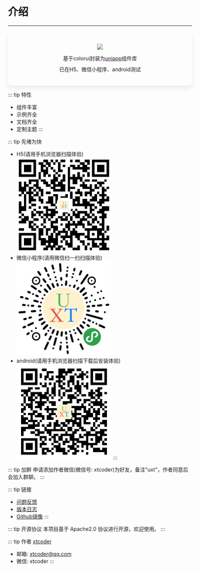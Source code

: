 
# 介绍

---

<div class="logo">
	<div><img src="/assets/img/logo.png" /></div>
	<div>基于colorui封装为<a href="https://uniapp.dcloud.io/">uniapp</a>组件库</div>
	<div>已在H5、微信小程序、android测试</div>
</div>

<style scoped>
.logo {
	padding: 30px;
	display: flex;
	flex-direction: column;
	justify-content: center;
	align-items: center;
	border-radius: 12px;
	box-shadow: 0 8px 12px #ebedf0;
}
.logo > div {
	padding: 5px;
}
</style>

::: tip 特性
-	组件丰富
-	示例齐全
-	文档齐全
-	定制主题
:::

::: tip 先堵为快
- H5(请用手机浏览器扫描体验)  
	![H5](./img/h5.png)
- 微信小程序(请用微信扫一扫扫描体验)  
	![微信小程序](./img/wx.jpg)
- android(请用手机浏览器扫描下载后安装体验)  
	![android](./img/apk.png)
:::

::: tip 加群
申请添加作者微信(微信号: xtcoder)为好友，备注"uxt"，作者同意后会加入群聊。
:::

::: tip 链接
-	[问题反馈](https://gitee.com/xtcoder/uxt/issues)
-	[版本日志](./update)
-	[Github镜像](https://github.com/xt1987/uxt)
:::

::: tip 开源协议
本项目基于 Apache2.0 协议进行开源，欢迎使用。
:::

::: tip 作者
[xtcoder](https://www.xtcoder.com/)
-	邮箱: <a href="mailto:xtcoder@qq.com">xtcoder@qq.com</a>
-	微信: xtcoder
:::